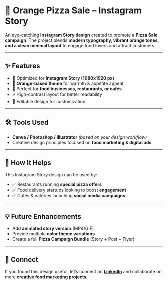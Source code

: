 
# 🍕 Orange Pizza Sale – Instagram Story

An eye-catching **Instagram Story design** created to promote a **Pizza Sale campaign**. The project blends **modern typography, vibrant orange tones, and a clean minimal layout** to engage food lovers and attract customers.

---

## ✨ Features

* 📱 Optimized for **Instagram Story (1080x1920 px)**
* 🎨 **Orange-based theme** for warmth & appetite appeal
* 🍕 Perfect for **food businesses, restaurants, or cafés**
* ⚡ High-contrast layout for better readability
* 📂 Editable design for customization

---

## 🛠️ Tools Used

* **Canva / Photoshop / Illustrator** *(based on your design workflow)*
* Creative design principles focused on **food marketing & digital ads**

---

## 🚀 How It Helps

This Instagram Story design can be used by:

* ✅ Restaurants running **special pizza offers**
* ✅ Food delivery startups looking to boost **engagement**
* ✅ Cafés & eateries launching **social media campaigns**

---

## 💡 Future Enhancements

* Add **animated story version** (MP4/GIF)
* Provide multiple **color theme variations**
* Create a full **Pizza Campaign Bundle** (Story + Post + Flyer)

---

## 🤝 Connect

If you found this design useful, let’s connect on **[LinkedIn](https://www.linkedin.com/)** and collaborate on more **creative food marketing projects**.

